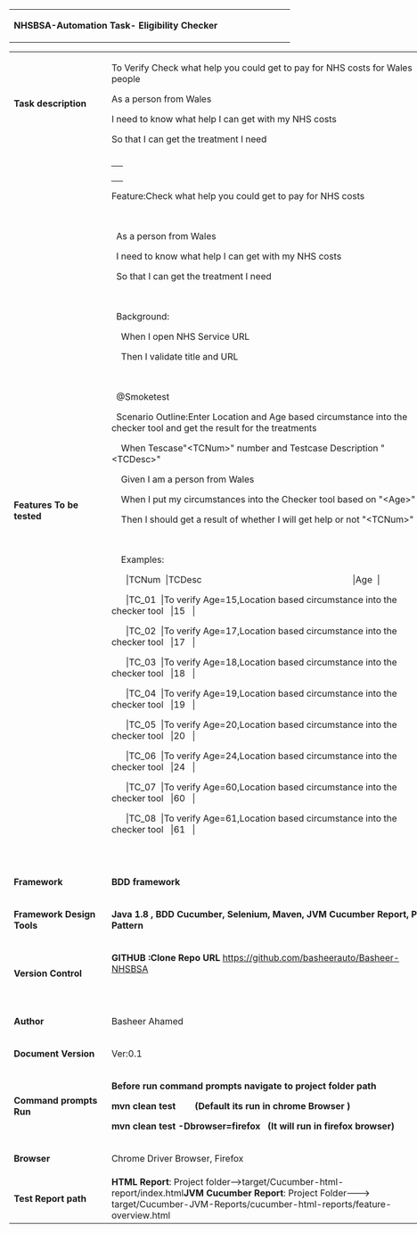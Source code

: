 <table width="708">
<tbody>
<tr>
<td width="708">
<p><strong>NHSBSA-Automation Task- Eligibility Checker</strong></p>
</td>
</tr>
</tbody>
</table>
<table style="width: 768.988px;">
<tbody>
<tr>
<td style="width: 163px;">
<p><strong>Task description</strong></p>
</td>
<td style="width: 589.988px;">
<p>To Verify Check what help you could get to pay for NHS costs for Wales people</p>
<p>As a person from Wales</p>
<p>I need to know what help I can get with my NHS costs</p>
<p>So that I can get the treatment I need</p>
</td>
</tr>
<tr>
<td style="width: 163px;">
<p><strong>Features To be tested</strong></p>
</td>
<td style="width: 589.988px;">
<table>
<tbody>
<tr>
<td>&nbsp;</td>
</tr>
</tbody>
</table>
<p>Feature:Check what help you could get to pay for NHS costs</p>
<p>&nbsp;</p>
<p>&nbsp; As a person from Wales</p>
<p>&nbsp; I need to know what help I can get with my NHS costs</p>
<p>&nbsp; So that I can get the treatment I need</p>
<p>&nbsp;</p>
<p>&nbsp; Background:</p>
<p>&nbsp;&nbsp;&nbsp; When I open NHS Service URL</p>
<p>&nbsp;&nbsp;&nbsp; Then I validate title and URL</p>
<p>&nbsp;</p>
<p>&nbsp; @Smoketest</p>
<p>&nbsp; Scenario Outline:Enter Location and Age based circumstance into the checker tool and get the result for the treatments</p>
<p>&nbsp;&nbsp;&nbsp; When Tescase"&lt;TCNum&gt;" number and Testcase Description "&lt;TCDesc&gt;"</p>
<p>&nbsp;&nbsp;&nbsp; Given I am a person from Wales</p>
<p>&nbsp;&nbsp;&nbsp; When I put my circumstances into the Checker tool based on "&lt;Age&gt;"</p>
<p>&nbsp;&nbsp;&nbsp; Then I should get a result of whether I will get help or not "&lt;TCNum&gt;"</p>
<p>&nbsp;</p>
<p>&nbsp;&nbsp;&nbsp; Examples:</p>
<p>&nbsp;&nbsp;&nbsp;&nbsp;&nbsp; |TCNum&nbsp; |TCDesc&nbsp;&nbsp;&nbsp;&nbsp;&nbsp;&nbsp;&nbsp;&nbsp;&nbsp;&nbsp;&nbsp;&nbsp;&nbsp;&nbsp;&nbsp;&nbsp;&nbsp;&nbsp;&nbsp;&nbsp;&nbsp;&nbsp;&nbsp;&nbsp;&nbsp;&nbsp;&nbsp;&nbsp;&nbsp;&nbsp;&nbsp;&nbsp;&nbsp;&nbsp;&nbsp;&nbsp;&nbsp;&nbsp;&nbsp;&nbsp;&nbsp;&nbsp;&nbsp;&nbsp;&nbsp;&nbsp;&nbsp;&nbsp;&nbsp;&nbsp;&nbsp;&nbsp;&nbsp;&nbsp;&nbsp;&nbsp;&nbsp;&nbsp;&nbsp;&nbsp;&nbsp;&nbsp; |Age&nbsp; |</p>
<p>&nbsp;&nbsp;&nbsp;&nbsp;&nbsp; |TC_01 &nbsp;|To verify Age=15,Location based circumstance into the checker tool&nbsp;&nbsp; |15&nbsp;&nbsp; |</p>
<p>&nbsp;&nbsp;&nbsp;&nbsp;&nbsp; |TC_02&nbsp; |To verify Age=17,Location based circumstance into the checker tool&nbsp;&nbsp; |17&nbsp;&nbsp; |</p>
<p>&nbsp;&nbsp;&nbsp;&nbsp;&nbsp; |TC_03&nbsp; |To verify Age=18,Location based circumstance into the checker tool&nbsp;&nbsp; |18&nbsp;&nbsp; |</p>
<p>&nbsp;&nbsp;&nbsp;&nbsp;&nbsp; |TC_04&nbsp; |To verify Age=19,Location based circumstance into the checker tool&nbsp;&nbsp; |19&nbsp;&nbsp; |</p>
<p>&nbsp;&nbsp;&nbsp;&nbsp;&nbsp; |TC_05&nbsp; |To verify Age=20,Location based circumstance into the checker tool&nbsp;&nbsp; |20&nbsp;&nbsp; |</p>
<p>&nbsp;&nbsp;&nbsp;&nbsp;&nbsp; |TC_06&nbsp; |To verify Age=24,Location based circumstance into the checker tool&nbsp;&nbsp; |24&nbsp;&nbsp; |</p>
<p>&nbsp;&nbsp;&nbsp;&nbsp;&nbsp; |TC_07&nbsp; |To verify Age=60,Location based circumstance into the checker tool&nbsp;&nbsp; |60&nbsp;&nbsp; |</p>
<p>&nbsp;&nbsp;&nbsp;&nbsp;&nbsp; |TC_08&nbsp; |To verify Age=61,Location based circumstance into the checker tool&nbsp;&nbsp; |61&nbsp;&nbsp; |</p>
<p>&nbsp;</p>
</td>
</tr>
<tr>
<td style="width: 163px;">
<p><strong>Framework</strong></p>
</td>
<td style="width: 589.988px;">
<p><strong>BDD framework</strong></p>
</td>
</tr>
<tr>
<td style="width: 163px;">
<p><strong>Framework Design Tools</strong></p>
</td>
<td style="width: 589.988px;">
<p><strong>Java 1.8 , BDD Cucumber, Selenium, Maven, JVM Cucumber Report, POM Pattern</strong></p>
</td>
</tr>
<tr>
<td style="width: 163px;">
<p><strong>Version Control</strong></p>
</td>
<td style="width: 589.988px;">
<p><strong>GITHUB :Clone Repo URL</strong> <a href="https://github.com/basheerauto/Basheer-NHSBSA">https://github.com/basheerauto/Basheer-NHSBSA</a></p>
<p>&nbsp;</p>
</td>
</tr>
<tr>
<td style="width: 163px;">
<p><strong>Author </strong></p>
</td>
<td style="width: 589.988px;">
<p>Basheer Ahamed</p>
</td>
</tr>
<tr>
<td style="width: 163px;">
<p><strong>Document Version</strong></p>
</td>
<td style="width: 589.988px;">
<p>Ver:0.1</p>
</td>
</tr>
<tr>
<td style="width: 163px;">
<p><strong>Command prompts Run </strong></p>
</td>
<td style="width: 589.988px;">
<p><strong>Before run command prompts navigate to project folder path  </strong></p>
<p><strong>mvn clean test &nbsp;&nbsp;&nbsp;&nbsp;&nbsp;&nbsp;&nbsp;(Default its run in chrome Browser )</strong></p>
<p><strong>mvn clean test -Dbrowser=firefox&nbsp; &nbsp;(It will run in firefox browser)</strong></p>
</td>
</tr>
<tr>
<td style="width: 163px;">
<p><strong>Browser</strong></p>
</td>
<td style="width: 589.988px;">Chrome Driver Browser, Firefox</td>
</tr>
<tr>
<td style="width: 163px;">
<p><strong>Test Report path</strong></p>
</td>
<td style="width: 589.988px;"><strong>HTML Report</strong>: Project folder-->target/Cucumber-html-report/index.html<strong>JVM Cucumber Report</strong>: Project Folder---> target/Cucumber-JVM-Reports/cucumber-html-reports/feature-overview.html</td>
</tr>
</tbody>
</table>
<p>&nbsp;</p>
<p>&nbsp;</p>